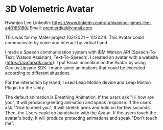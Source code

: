 # 3D Volemetric Avatar

Hwanjoo Lee
LinkedIn: https://www.linkedin.com/in/hwanjoo-james-lee-a40185190/
Email: premierdkel@gmail.com

This was for my Mater project (02/2021 ~ 11/2021).
This Avatar could communicate by voice and interact by virtual hand.

I made a Speech communication system with IBM Watson API (Speech-To-Text, Watson Assistant, Text-To-Speech).
I created an avatar with a website (https://avatarsdk.com/).
I put Facial animation on the Avatar by using Oculus Lipsync SDK.
I made some animations that could be executed according to different situations.

For the interaction by Hand, I used Leap Motion device and Leap Motion Plugin for the Unity.

The default animation is Breathing Animation.
If the users ask "Hi how are you", It will produce greeting animation and speak response.
If the users ask "Nice to meet you", It will stretch arms and hold on for few soconds.
Then, the Users could do handshake with the Avatar.
If the users touch the avatar's body, It will produce protecting animations and speak "Don't touch me".
